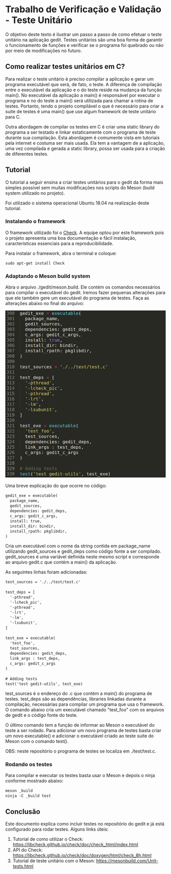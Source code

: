 # Trabalho de Verificação e Validação - Teste Unitário

O objetivo deste texto é ilustrar um passo a passo de como efetuar o teste unitário na aplicação gedit. Testes unitários são uma boa forma de garantir o funcionamento de funções e verificar se o programa foi quebrado ou não por meio de modificações no futuro.

## Como realizar testes unitários em C?

Para realizar o teste unitário é preciso compilar a aplicação e gerar um programa executável que será, de fato, o teste. A diferença de compilação entre o executável da aplicação e o do teste reside na mudança da função main(). No executável da aplicação a main() é responsável por executar o programa e no do teste a main() será utilizada para chamar a rotina de testes. Portanto, tendo o projeto compilável o que é necessário para criar a suite de testes é uma main() que use algum framework de teste unitário para C.

Outra abordagem de compilar os testes em C é criar uma static library do programa a ser testado e linkar estaticamente com o programa de teste durante sua compilação. Esta abordagem é comumente vista em tutoriais pela internet e costuma ser mais usada. Ela tem a vantagem de a aplicação, uma vez compilada e gerada a static library, possa ser usada para a criação de diferentes testes.

## Tutorial

O tutorial a seguir ensina a criar testes unitários para o gedit da forma mais simples possível sem muitas modificações nos scripts do Meson (build system utilizado no projeto).

Foi utilizado o sistema operacional Ubuntu 18.04 na realização deste tutorial.

### Instalando o framework

O framework utilizado foi o [Check](https://libcheck.github.io/check/). A equipe optou por este framework pois o projeto apresenta uma boa documentação e fácil instalação, características essenciais para a reproducibilidade.

Para instalar o framework, abra o terminal e coloque:

```
sudo apt-get install Check
```

### Adaptando o Meson build system

Abra o arquivo ./gedit/meson.build. Ele contém os comandos necessários para compilar o executável do gedit. Iremos fazer pequenas alterações para que ele também gere um executável do programa de testes. Faça as alterações abaixo no final do arquivo:

![](img/meson-unit-test.png)

Uma breve explicação do que ocorre no código:

```meson
gedit_exe = executable(
  package_name,
  gedit_sources,
  dependencies: gedit_deps,
  c_args: gedit_c_args,
  install: true,
  install_dir: bindir,
  install_rpath: pkglibdir,
)
```

Cria um executável com o nome da string contida em package_name utilizando gedit_sources e gedit_deps como código fonte a ser compilado. gedit_sources é uma variável definida neste mesmo script e corresponde ao arquivo gedit.c que contém a main() da aplicação.

As seguintes linhas foram adicionadas:

```meson
test_sources = './../test/test.c'

test_deps = [
  '-pthread',
  '-lcheck_pic',
  '-pthread',
  '-lrt',
  '-lm',
  '-lsubunit',
]

test_exe = executable(
  'test_foo',
  test_sources,
  dependencies: gedit_deps,
  link_args : test_deps,
  c_args: gedit_c_args
)

# Adding tests
test('test gedit-utils', test_exe)
```

test_sources é o endereço do .c que contém a main() do programa de testes. test_deps são as dependências, libraries linkadas durante a compilação, necessárias para compilar um programa que usa o framework. O comando abaixo cria um executável chamado "test_foo" com os arquivos de gedit e o código fonte do teste.

O último comando tem a função de informar ao Meson o executável do teste a ser rodado. Para adicionar um novo programa de testes basta criar um novo executable() e adicionar o executável criado ao teste suite do Meson com o comando test().

OBS: neste repositório o programa de testes se localiza em ./test/test.c.

### Rodando os testes

Para compilar e executar os testes basta usar o Meson e depois o ninja conforme mostrado abaixo:

```
meson _build
ninja -C _build test
```

## Conclusão

Este documento explica como incluir testes no repositório do gedit e já está configurado para rodar testes. Alguns links úteis:

1. Tutorial de como utilizar o Check: https://libcheck.github.io/check/doc/check_html/index.html
2. API do Check: https://libcheck.github.io/check/doc/doxygen/html/check_8h.html
3. Tutorial de teste unitário com o Meson: https://mesonbuild.com/Unit-tests.html

